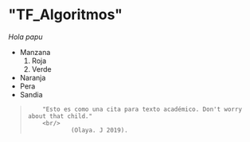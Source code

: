 # "TF_Algoritmos"
<em> Hola papu </em>
<ul>
			<li>Manzana
				<ol>
					<li>Roja</li>
					<li>Verde</li>
				</ol>
			</li>
			<li>Naranja</li>
			<li>Pera</li>
			<li>Sandia</li>
		</ul>

<p>
<blockquote>
	
			
		"Esto es como una cita para texto académico. Don't worry about that child."
		<br/>
				(Olaya. J 2019).
			
</blockquote>
</p>

